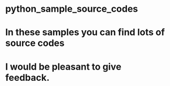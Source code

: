 # python_sample_source_codes

# In these samples you can find lots of source codes
# I would be pleasant to give feedback.